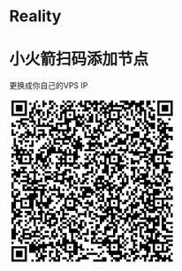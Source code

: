 # Reality

# 小火箭扫码添加节点
更换成你自己的VPS IP

<img src="https://github.com/sengnie/Reality/blob/main/url.png" alt="示例照片" width="300" height="300">
